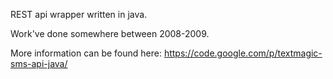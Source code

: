 REST api wrapper written in java. 

Work've done somewhere between 2008-2009.

More information can be found here: https://code.google.com/p/textmagic-sms-api-java/
